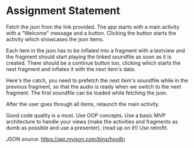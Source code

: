 # Assignment Statement
Fetch the json from the link provided. The app starts with a main activity with a "Welcome" message and a button. Clicking the button starts the activity which showcases the json items.

Each item in the json has to be inflated into a fragment with a textview and the fragment should start playing the linked soundfile as soon as it is created. There should be a continue button too, clicking which starts the next fragment and inflates it with the next item's data.

Here's the catch, you need to prefetch the next item's soundfile while in the previous fragment, so that the audio is ready when we switch to the next fragment. The first soundfile can be loaded while fetching the json. 

After the user goes through all items, relaunch the main activity.

Good code quality is a must. Use OOP concepts.
Use a basic MVP architecture to handle your views (make the activities and fragments as dumb as possible and use a presenter). (read up on it!)
Use retrofit.


JSON source: 
https://api.myjson.com/bins/hoo8n
